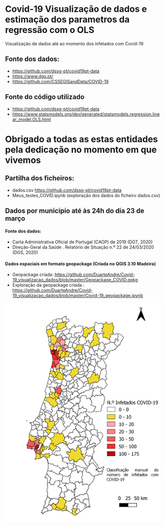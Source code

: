 # Covid-19 Visualização de dados e estimação dos parametros da regressão com o OLS
Visualização de dados até ao momento dos infetados com Covid-19

## Fonte dos dados:
- https://github.com/dssg-pt/covid19pt-data
- https://www.dgs.pt/
- https://github.com/CSSEGISandData/COVID-19

## Fonte do código utilizado
- https://github.com/dssg-pt/covid19pt-data
- https://www.statsmodels.org/dev/generated/statsmodels.regression.linear_model.OLS.html

# Obrigado a todas as estas entidades pela dedicação no momento em que vivemos


## Partilha dos ficheiros:
- dados.csv https://github.com/dssg-pt/covid19pt-data
- Meus_testes_COVID.ipynb (exploração dos dados do ficheiro dados.csv)

## Dados por municipio até às 24h do dia 23 de março
#### Fonte dos dados:
- Carta Administrativa Oficial de Portugal (CAOP) de 2019 (DGT, 2020)
- Direção-Geral da Saúde . Relatório de Situação n.º 22 de 24/03/2020 (DGS, 2020)

#### Dados espaciais em formato geopackage (Criada no QGIS 3.10 Madeira)
- Geopackage criada: https://github.com/DuarteAndre/Covid-19_visualizacao_dados/blob/master/Geopackage_COVID.gpkg
- Exploração da geopackage criada : https://github.com/DuarteAndre/Covid-19_visualizacao_dados/blob/master/Covid-19_geopackage.ipynb 


![Image](https://github.com/DuarteAndre/Covid-19_visualizacao_dados/blob/master/Dados_24-03-2020_Continente.jpeg)
